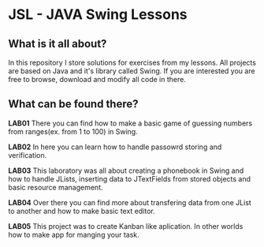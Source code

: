 # JSL - JAVA Swing Lessons

## What is it all about?
In this repository I store solutions for exercises from my lessons. All projects are based on Java and it's library called Swing. If you are interested you are free to browse, download and modify all code in there.

## What can be found there?
**LAB01**
There you can find how to make a basic game of guessing numbers from ranges(ex. from 1 to 100) in Swing.

**LAB02**
In here you can learn how to handle passowrd storing and verification.

**LAB03**
This laboratory was all about creating a phonebook in Swing and how to handle JLists, inserting data to JTextFields from stored objects and basic resource management.

**LAB04**
Over there you can find more about transfering data from one JList to another and how to make basic text editor.

**LAB05**
This project was to create Kanban like aplication. In other worlds how to make app for manging your task.